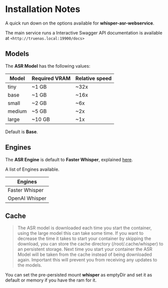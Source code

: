 # Installation Notes

A quick run down on the options available for **whisper-asr-webservice**.

The main service runs a Interactive Swagger API documentation is available at `<http://truenas.local:19900/docs>`

## Models

The **ASR Model** has the following values:

| Model  | Required VRAM | Relative speed |
| ------ | ------------- | -------------- |
| tiny   | ~1 GB         | ~32x           |
| base   | ~1 GB         | ~16x           |
| small  | ~2 GB         | ~6x            |
| medium | ~5 GB         | ~2x            |
| large  | ~10 GB        | ~1x            |

Default is **Base**.

## Engines

The **ASR Engine** is default to **Faster Whisper**, explained [here](https://github.com/guillaumekln/faster-whisper#faster-whisper-transcription-with-ctranslate2).

A list of Engines available.

| Engines        |
| -------------- |
| Faster Whisper |
| OpenAI Whisper |

## Cache

> The ASR model is downloaded each time you start the container, using the large model this can take some time. If you want to decrease the time it takes to start your container by skipping the download, you can store the cache directory (/root/.cache/whisper) to an persistent storage. Next time you start your container the ASR Model will be taken from the cache instead of being downloaded again.
> Important this will prevent you from receiving any updates to the models.

You can set the pre-persisted mount **whisper** as emptyDir and set it as default or memory if you have the ram for it.
